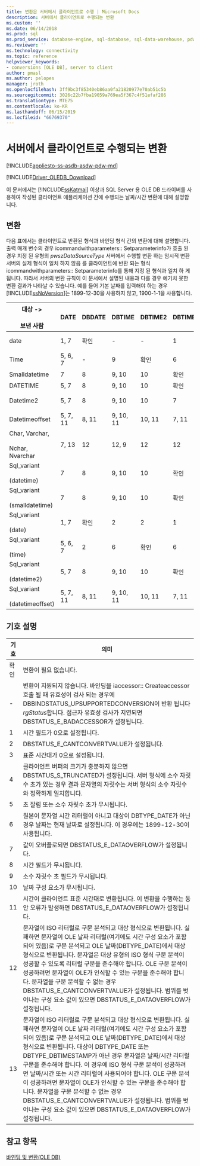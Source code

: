 ```yaml
---
title: 변환은 서버에서 클라이언트로 수행 | Microsoft Docs
description: 서버에서 클라이언트로 수행되는 변환
ms.custom: ''
ms.date: 06/14/2018
ms.prod: sql
ms.prod_service: database-engine, sql-database, sql-data-warehouse, pdw
ms.reviewer: ''
ms.technology: connectivity
ms.topic: reference
helpviewer_keywords:
- conversions [OLE DB], server to client
author: pmasl
ms.author: pelopes
manager: jroth
ms.openlocfilehash: 3ff9bc3f85340eb86aa0fa21820977e70ab51c5b
ms.sourcegitcommit: 3026c22b7fba19059a769ea5f367c4f51efaf286
ms.translationtype: MTE75
ms.contentlocale: ko-KR
ms.lasthandoff: 06/15/2019
ms.locfileid: "66769370"
---
```

# <a name="conversions-performed-from-server-to-client"></a>서버에서 클라이언트로 수행되는 변환
[!INCLUDE[appliesto-ss-asdb-asdw-pdw-md](../../../includes/appliesto-ss-asdb-asdw-pdw-md.md)]

[!INCLUDE[Driver_OLEDB_Download](../../../includes/driver_oledb_download.md)]

  이 문서에서는 [!INCLUDE[ssKatmai](../../../includes/sskatmai-md.md)] 이상과 SQL Server 용 OLE DB 드라이버를 사용하여 작성된 클라이언트 애플리케이션 간에 수행되는 날짜/시간 변환에 대해 설명합니다.  
  
## <a name="conversions"></a>변환  
 다음 표에서는 클라이언트로 반환된 형식과 바인딩 형식 간의 변환에 대해 설명합니다. 출력 매개 변수의 경우 icommandwithparameters:: Setparameterinfo가 호출 된 경우 지정 된 유형의 *pwszDataSourceType* 서버에서 수행할 변환 하는 암시적 변환 서버의 실제 형식이 일치 하지 않음 를 클라이언트에 반환 되는 형식 icommandwithparameters:: Setparameterinfo를 통해 지정 된 형식과 일치 하 게 됩니다. 따라서 서버의 변환 규칙이 이 문서에서 설명된 내용과 다를 경우 예기치 못한 변환 결과가 나타날 수 있습니다. 예를 들어 기본 날짜를 입력해야 하는 경우 [!INCLUDE[ssNoVersion](../../../includes/ssnoversion-md.md)]는 1899-12-30을 사용하지 않고, 1900-1-1을 사용합니다.  
  
|대상 -><br /><br /> 보낸 사람|DATE|DBDATE|DBTIME|DBTIME2|DBTIMESTAMP|DBTIMESTAMPOFFSET|FILETIME|BYTES|VARIANT|SSVARIANT|BSTR|STR|WSTR|  
|----------------------|----------|------------|------------|-------------|-----------------|-----------------------|--------------|-----------|-------------|---------------|----------|---------|----------|  
|date|1, 7|확인|-|-|1|1, 3|1, 7|-|확인 (VT_BSTR)|확인|확인|4|4|  
|Time|5, 6, 7|-|9|확인|6|3, 6|5, 6|-|확인 (VT_BSTR)|확인|확인|4|4|  
|Smalldatetime|7|8|9, 10|10|확인|3|7|-|7(VT_DATE)|확인|확인|4|4|  
|DATETIME|5, 7|8|9, 10|10|확인|3|7|-|7(VT_DATE)|확인|확인|4|4|  
|Datetime2|5, 7|8|9, 10|10|7|3|5, 7|-|확인 (VT_BSTR)|확인|확인|4|4|  
|Datetimeoffset|5, 7, 11|8, 11|9, 10, 11|10, 11|7, 11|확인|5, 7, 11|-|확인 (VT_BSTR)|확인|확인|4|4|  
|Char, Varchar,<br /><br /> Nchar, Nvarchar|7, 13|12|12, 9|12|12|12|7, 13|해당 사항 없음|해당 사항 없음|해당 사항 없음|해당 사항 없음|해당 사항 없음|해당 사항 없음|  
|Sql_variant<br /><br /> (datetime)|7|8|9, 10|10|확인|3|7|-|7(VT_DATE)|확인|확인|4|4|  
|Sql_variant<br /><br /> (smalldatetime)|7|8|9, 10|10|확인|3|7|-|7(VT_DATE)|확인|확인|4|4|  
|Sql_variant<br /><br /> (date)|1, 7|확인|2|2|1|1, 3|1, 7|-|가능(VT_BSTR)|확인|확인|4|4|  
|Sql_variant<br /><br /> (time)|5, 6, 7|2|6|확인|6|3, 6|5, 6|-|가능(VT_BSTR)|확인|확인|4|4|  
|Sql_variant<br /><br /> (datetime2)|5, 7|8|9, 10|10|확인|3|5, 7|-|가능(VT_BSTR)|확인|확인|4|4|  
|Sql_variant<br /><br /> (datetimeoffset)|5, 7, 11|8, 11|9, 10, 11|10, 11|7, 11|확인|5, 7, 11|-|가능(VT_BSTR)|확인|확인|4|4|  
  
## <a name="key-to-symbols"></a>기호 설명  
  
|기호|의미|  
|------------|-------------|  
|확인|변환이 필요 없습니다.|  
|-|변환이 지원되지 않습니다. 바인딩을 iaccessor:: Createaccessor 호출 될 때 유효성이 검사 되는 경우에 DBBINDSTATUS_UPSUPPORTEDCONVERSION이 반환 됩니다 *rgStatus*합니다. 접근자 유효성 검사가 지연되면 DBSTATUS_E_BADACCESSOR가 설정됩니다.|  
|1|시간 필드가 0으로 설정됩니다.|  
|2|DBSTATUS_E_CANTCONVERTVALUE가 설정됩니다.|  
|3|표준 시간대가 0으로 설정됩니다.|  
|4|클라이언트 버퍼의 크기가 충분하지 않으면 DBSTATUS_S_TRUNCATED가 설정됩니다. 서버 형식에 소수 자릿수 초가 있는 경우 결과 문자열의 자릿수는 서버 형식의 소수 자릿수와 정확하게 일치합니다.|  
|5|초 잘림 또는 소수 자릿수 초가 무시됩니다.|  
|6|원본이 문자열 시간 리터럴이 아니고 대상이 DBTYPE_DATE가 아닌 경우 날짜는 현재 날짜로 설정됩니다. 이 경우에는 1899-12-30이 사용됩니다.|  
|7|값이 오버플로되면 DBSTATUS_E_DATAOVERFLOW가 설정됩니다.|  
|8|시간 필드가 무시됩니다.|  
|9|소수 자릿수 초 필드가 무시됩니다.|  
|10|날짜 구성 요소가 무시됩니다.|  
|11|시간이 클라이언트 표준 시간대로 변환됩니다. 이 변환을 수행하는 동안 오류가 발생하면 DBSTATUS_E_DATAOVERFLOW가 설정됩니다.|  
|12|문자열이 ISO 리터럴로 구문 분석되고 대상 형식으로 변환됩니다. 실패하면 문자열이 OLE 날짜 리터럴(여기에도 시간 구성 요소가 포함되어 있음)로 구문 분석되고 OLE 날짜(DBTYPE_DATE)에서 대상 형식으로 변환됩니다. 문자열은 대상 유형의 ISO 형식 구문 분석이 성공할 수 있도록 리터럴 구문을 준수해야 합니다. OLE 구문 분석이 성공하려면 문자열이 OLE가 인식할 수 있는 구문을 준수해야 합니다. 문자열을 구문 분석할 수 없는 경우 DBSTATUS_E_CANTCONVERTVALUE가 설정됩니다. 범위를 벗어나는 구성 요소 값이 있으면 DBSTATUS_E_DATAOVERFLOW가 설정됩니다.|  
|13|문자열이 ISO 리터럴로 구문 분석되고 대상 형식으로 변환됩니다. 실패하면 문자열이 OLE 날짜 리터럴(여기에도 시간 구성 요소가 포함되어 있음)로 구문 분석되고 OLE 날짜(DBTYPE_DATE)에서 대상 형식으로 변환됩니다. 대상이 DBTYPE_DATE 또는 DBTYPE_DBTIMESTAMP가 아닌 경우 문자열은 날짜/시간 리터럴 구문을 준수해야 합니다. 이 경우에 ISO 형식 구문 분석이 성공하려면 날짜/시간 또는 시간 리터럴이 사용되어야 합니다. OLE 구문 분석이 성공하려면 문자열이 OLE가 인식할 수 있는 구문을 준수해야 합니다. 문자열을 구문 분석할 수 없는 경우 DBSTATUS_E_CANTCONVERTVALUE가 설정됩니다. 범위를 벗어나는 구성 요소 값이 있으면 DBSTATUS_E_DATAOVERFLOW가 설정됩니다.|  
  
## <a name="see-also"></a>참고 항목  
 [바인딩 및 변환&#40;OLE DB&#41;](../../oledb/ole-db-date-time/conversions-ole-db.md)  
  
  
